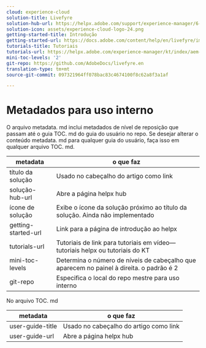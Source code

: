 ```yaml
---
cloud: experience-cloud
solution-title: Livefyre
solution-hub-url: https://helpx.adobe.com/support/experience-manager/6-4.html
solution-icon: assets/experience-cloud-logo-24.png
getting-started-title: Introdução
getting-started-url: https://docs.adobe.com/content/help/en/livefyre/implementation/c-getting-started/implementation-process/c-implementation-process.html
tutorials-title: Tutoriais
tutorials-url: https://helpx.adobe.com/experience-manager/kt/index/aem-6-4-videos.html
mini-toc-levels: '2'
git-repo: https://github.com/AdobeDocs/livefyre.en
translation-type: tm+mt
source-git-commit: 097321964ff078bac83c4674100f8c62a8f3a1af

---
```



# Metadados para uso interno

O arquivo metadata. md inclui metadados de nível de reposição que passam até o guia TOC. md do guia do usuário no repo. Se desejar alterar o conteúdo metadata. md para qualquer guia do usuário, faça isso em qualquer arquivo TOC. md.

| metadata | o que faz |
|--- |--- |
| título da solução | Usado no cabeçalho do artigo como link |
| solução-hub-url | Abre a página helpx hub |
| ícone de solução | Exibe o ícone da solução próximo ao título da solução. Ainda não implementado |
| getting-started-url | Link para a página de introdução ao helpx |
| tutorials-url | Tutoriais de link para tutoriais em vídeo—tutoriais helpx ou tutoriais do KT |
| mini-toc-levels | Determina o número de níveis de cabeçalho que aparecem no painel à direita. o padrão é 2 |
| git-repo | Especifica o local do repo mestre para uso interno |

No arquivo TOC. md

| metadata | o que faz |
|--- |--- |
| user-guide-title | Usado no cabeçalho do artigo como link |
| user-guide-url | Abre a página helpx hub |
